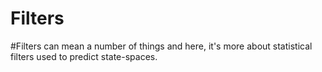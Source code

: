 # Filters
#Filters can mean a number of things and here, it's more about statistical filters used to predict state-spaces.
